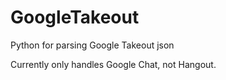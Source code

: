 # GoogleTakeout
Python for parsing Google Takeout json

Currently only handles Google Chat, not Hangout.
